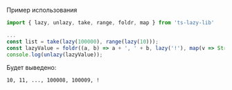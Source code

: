 Пример использования

```typescript
import { lazy, unlazy, take, range, foldr, map } from 'ts-lazy-lib'

...
const list = take(lazy(100000), range(lazy(10)));
const lazyValue = foldr((a, b) => a + ', ' + b, lazy('!'), map(v => String(v), list));
console.log(unlazy(lazyValue));
```

Будет выведено:

```
10, 11, ..., 100008, 100009, !
```
